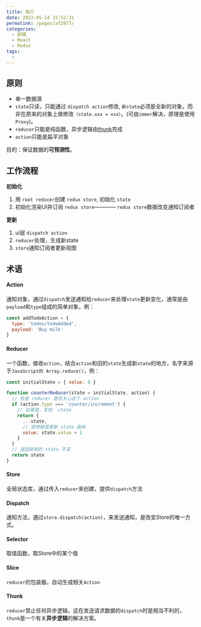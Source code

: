 ```yaml
---
title: 简介
date: 2022-05-14 15:52:31
permalink: /pages/af2977/
categories:
  - 前端
  - React
  - Redux
tags:
  - 
---
```



## 原则

- 单一数据源
- `state`只读，只能通过 `dispatch action`修改, `新state`必须是全新的对象，而非在原来的对象上做修改`（state.xxx = xxx）`。(可由`immer`解决，原理是使用`Proxy`)。
- `reducer`只能是纯函数，异步逻辑由[thunk](/pages/c93e24/)完成
- `action`只能是扁平对象

目的：保证数据的**可预测性**。

## 工作流程

**初始化**
1.  用 `root reducer`创建 `redux store`, 初始化 `state`
2.  初始化渲染UI并订阅 `redux store`———— `redux store`数据改变通知订阅者

**更新**
1.  ui层 `dispatch action`
2.  `reducer`处理，生成新state
3.  `store`通知订阅者更新视图


## 术语

#### Action

通知对象，通过`dispatch`发送通知给`reducer`来处理`state`更新变化，通常是由`payload`和`type`组成的简单对象，例：
```js
const addTodoAction = {
  type: 'todos/todoAdded',
  payload: 'Buy milk'
}
```

#### Reducer

一个函数，接收`action`，结合`action`和旧的`state`生成新`state`的地方，名字来源于`JavaScript的 Array.reduce()`，例：

```js
const initialState = { value: 0 }

function counterReducer(state = initialState, action) {
  // 检查 reducer 是否关心这个 action
  if (action.type === 'counter/increment') {
    // 如果是，复制 `state`
    return {
      ...state,
      // 使用新值更新 state 副本
      value: state.value + 1
    }
  }
  // 返回原来的 state 不变
  return state
}
```

#### Store

全局状态库，通过传入`reducer`来创建，提供`dispatch`方法

#### Dispatch

通知方法，通过`store.dispatch(action)`，来发送通知，是改变Store的唯一方式。

#### Selector

取值函数，取Store中的某个值

#### Slice

`reducer`的包装器，自动生成相关`Action`

#### Thunk

`reducer`禁止任何异步逻辑，这在发送请求数据的`dispatch`时是相当不利的，`thunk`是一个有关**异步逻辑**的解决方案。
